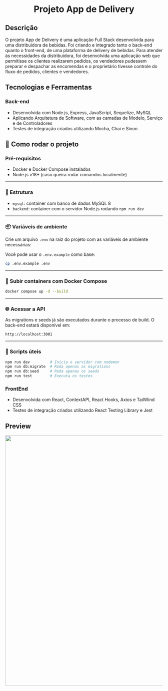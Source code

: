 <h1 align="center">Projeto App de Delivery</h1>

## Descrição

O projeto App de Delivery é uma aplicação Full Stack desenvolvida para uma distribuidora de bebidas. Foi criando e integrado tanto o back-end quanto o front-end, de uma plataforma de delivery de bebidas. Para atender às necessidades da distribuidora, foi desenvolvida uma aplicação web que permitisse os clientes realizarem pedidos, os vendedores pudessem preparar e despachar as encomendas e o proprietário tivesse controle do fluxo de pedidos, clientes e vendedores.

## Tecnologias e Ferramentas

### Back-end

- Desenvolvida com Node.js, Express, JavaScript, Sequelize, MySQL
- Aplicando Arquitetura de Software, com as camadas de Modelo, Serviço e de Controladores
- Testes de integração criados utilizando Mocha, Chai e Sinon

## 🚀 Como rodar o projeto

### Pré-requisitos

- Docker e Docker Compose instalados
- Node.js v18+ (caso queira rodar comandos localmente)

---

### 📁 Estrutura

- `mysql`: container com banco de dados MySQL 8
- `backend`: container com o servidor Node.js rodando `npm run dev`

---

### 📦 Variáveis de ambiente

Crie um arquivo `.env` na raiz do projeto com as variáveis de ambiente necessárias:

Você pode usar o `.env.example` como base:

```bash
cp .env.example .env
```

---

### 🐳 Subir containers com Docker Compose

```bash
docker compose up -d --build
```

---

### 🌐 Acessar a API

As migrations e seeds já são executados durante o processo de build. O back-end estará disponível em:

```
http://localhost:3001
```

---

### 📜 Scripts úteis

```bash
npm run dev         # Inicia o servidor com nodemon
npm run db:migrate  # Roda apenas as migrations
npm run db:seed     # Roda apenas os seeds
npm run test        # Executa os testes
```

### FrontEnd

- Desenvolvida com React, ContextAPI, React Hooks, Axios e TailWind CSS
- Testes de integração criados utilizando React Testing Library e Jest

## Preview

<center><img src="./gif-tela.gif" width="800" >

